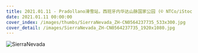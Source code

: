 ```yaml
---
title: 2021.01.11 - Pradollano滑雪站，西班牙内华达山脉国家公园 (© NTCo/iStock/Getty Images Plus)
date: 2021.01.11 00:00:00
cover_index: /images/thumbs/SierraNevada_ZH-CN0564237735_533x300.jpg
cover_detail: /images/SierraNevada_ZH-CN0564237735_1920x1080.jpg
---
```


![SierraNevada](/images/SierraNevada_ZH-CN0564237735_1920x1080.jpg)
